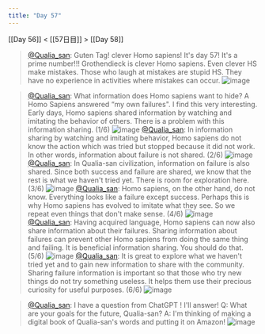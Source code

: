 ```yaml
---
title: "Day 57"
---
```


[[Day 56]] < [[57日目]] > [[Day 58]]
> [@Qualia_san](https://twitter.com/Qualia_san/status/1605946042641354752): Guten Tag! clever Homo sapiens! It's day 57! It's a prime number!!!
> Grothendieck is clever Homo sapiens. Even clever HS make mistakes. Those who laugh at mistakes are stupid HS. They have no experience in activities where mistakes can occur.
> ![image](https://pbs.twimg.com/media/Fkl156SVsAA7vBQ.png)

> [@Qualia_san](https://twitter.com/Qualia_san/status/1605946044818198528?s=20&t=F02GBxKjQekbDg-g0GozBA): What information does Homo sapiens want to hide? A Homo Sapiens answered “my own failures". I find this very interesting.
> Early days, Homo sapiens shared information by watching and imitating the behavior of others. There is a problem with this information sharing. (1/6)
> ![image](https://pbs.twimg.com/media/Fkl2BKdVsAABhlm.png)
> [@Qualia_san](https://twitter.com/Qualia_san/status/1605946046915301376?s=20&t=F02GBxKjQekbDg-g0GozBA): In information sharing by watching and imitating behavior, Homo sapiens do not know the action which was tried but stopped because it did not work. In other words, information about failure is not shared. (2/6)
> ![image](https://pbs.twimg.com/media/Fkl2EWGVQAAqt-z.png)
> [@Qualia_san](https://twitter.com/Qualia_san/status/1605946049012453376?s=20&t=F02GBxKjQekbDg-g0GozBA): In Qualia-san civilization, information on failure is also shared.
> Since both success and failure are shared, we know that the rest is what we haven't tried yet. There is room for exploration here. (3/6)
> ![image](https://pbs.twimg.com/media/Fkl2ILeUAAABtkI.png)
> [@Qualia_san](https://twitter.com/Qualia_san/status/1605946051285745666?s=20&t=F02GBxKjQekbDg-g0GozBA): Homo sapiens, on the other hand, do not know. Everything looks like a failure except success.
> Perhaps this is why Homo sapiens has evolved to imitate what they see. So we repeat even things that don't make sense. (4/6)
> ![image](https://pbs.twimg.com/media/Fkl2L8eVsAEGAZT.png)
> [@Qualia_san](https://twitter.com/Qualia_san/status/1605946053340979201?s=20&t=F02GBxKjQekbDg-g0GozBA): Having acquired language, Homo sapiens can now also share information about their failures.
> Sharing information about failures can prevent other Homo sapiens from doing the same thing and failing. It is beneficial information sharing. You should do that. (5/6)
> ![image](https://pbs.twimg.com/media/Fkl2P-GUEAA_qUU.png)
> [@Qualia_san](https://twitter.com/Qualia_san/status/1605946055937253376?s=20&t=F02GBxKjQekbDg-g0GozBA): It is great to explore what we haven't tried yet and to gain new information to share with the community.
> Sharing failure information is important so that those who try new things do not try something useless. It helps them use their precious curiosity for useful purposes. (6/6)
> ![image](https://pbs.twimg.com/media/Fkl2TQBUYAYFQ38.png)

> [@Qualia_san](https://twitter.com/Qualia_san/status/1605946058386722818?s=20&t=F02GBxKjQekbDg-g0GozBA): I have a question from ChatGPT ! I'll answer!
> Q: What are your goals for the future, Qualia-san?
> A: I'm thinking of making a digital book of Qualia-san's words and putting it on Amazon!
> ![image](https://pbs.twimg.com/media/Fkl2XhdVUAA2RW2.png)

